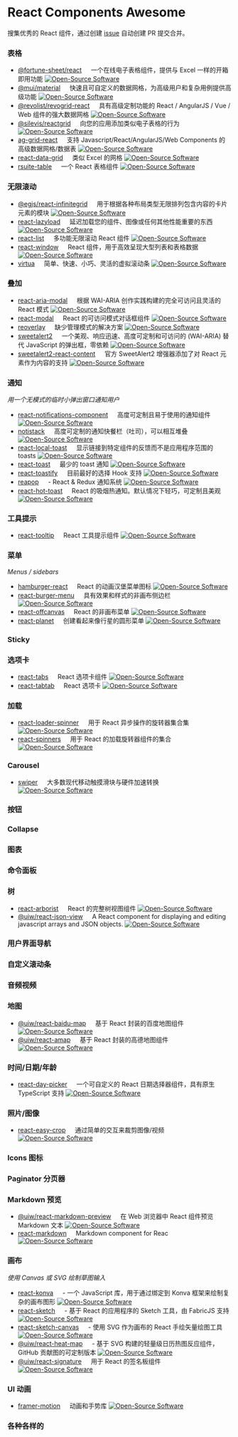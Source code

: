React Components Awesome
===

搜集优秀的 React 组件，通过创建 [issue](https://github.com/jaywcjlove/react-components-awesome/issues/new/choose) 自动创建 PR 提交合并。

### 表格

<!--表格 START-->
- [@fortune-sheet/react](https://npmjs.com/package/@fortune-sheet/react) <img align="bottom" height="13" src="https://img.shields.io/github/stars/ruilisi/fortune-sheet.svg?label=" /> 一个在线电子表格组件，提供与 Excel 一样的开箱即用功能 [![Open-Source Software][OSS Icon]](https://github.com/ruilisi/fortune-sheet)
- [@mui/material](https://npmjs.com/package/@mui/material) <img align="bottom" height="13" src="https://img.shields.io/github/stars/mui/mui-x.svg?label=" /> 快速且可自定义的数据网格，为高级用户和复杂用例提供高级功能 [![Open-Source Software][OSS Icon]](https://github.com/mui/mui-x)
- [@revolist/revogrid-react](https://npmjs.com/package/@revolist/revogrid-react) <img align="bottom" height="13" src="https://img.shields.io/github/stars/revolist/revogrid.svg?label=" /> 具有高级定制功能的 React / AngularJS / Vue / Web 组件的强大数据网格 [![Open-Source Software][OSS Icon]](https://github.com/revolist/revogrid)
- [@silevis/reactgrid](https://npmjs.com/package/@silevis/reactgrid) <img align="bottom" height="13" src="https://img.shields.io/github/stars/silevis/reactgrid.svg?label=" /> 向您的应用添加类似电子表格的行为 [![Open-Source Software][OSS Icon]](https://github.com/silevis/reactgrid)
- [ag-grid-react](https://npmjs.com/package/ag-grid-react) <img align="bottom" height="13" src="https://img.shields.io/github/stars/ag-grid/ag-grid.svg?label=" /> 支持 Javascript/React/AngularJS/Web Components 的高级数据网格/数据表 [![Open-Source Software][OSS Icon]](https://github.com/ag-grid/ag-grid)
- [react-data-grid](https://npmjs.com/package/react-data-grid) <img align="bottom" height="13" src="https://img.shields.io/github/stars/adazzle/react-data-grid.svg?label=" /> 类似 Excel 的网格 [![Open-Source Software][OSS Icon]](https://github.com/adazzle/react-data-grid)
- [rsuite-table](https://npmjs.com/package/rsuite-table) <img align="bottom" height="13" src="https://img.shields.io/github/stars/rsuite/rsuite-table.svg?label=" /> 一个 React 表格组件 [![Open-Source Software][OSS Icon]](https://github.com/rsuite/rsuite-table)
<!--表格 END-->

### 无限滚动

<!--无限滚动 START-->
- [@egjs/react-infinitegrid](https://npmjs.com/package/@egjs/react-infinitegrid) <img align="bottom" height="13" src="https://img.shields.io/github/stars/naver/egjs-infinitegrid.svg?label=" /> 用于根据各种布局类型无限排列包含内容的卡片元素的模块 [![Open-Source Software][OSS Icon]](https://github.com/naver/egjs-infinitegrid/blob/master/packages/react-infinitegrid)
- [react-lazyload](https://npmjs.com/package/react-lazyload) <img align="bottom" height="13" src="https://img.shields.io/github/stars/twobin/react-lazyload.svg?label=" /> 延迟加载您的组件、图像或任何其他性能重要的东西 [![Open-Source Software][OSS Icon]](https://github.com/twobin/react-lazyload)
- [react-list](https://npmjs.com/package/react-list) <img align="bottom" height="13" src="https://img.shields.io/github/stars/caseywebdev/react-list.svg?label=" /> 多功能无限滚动 React 组件 [![Open-Source Software][OSS Icon]](https://github.com/orgsync/react-list)
- [react-window](https://npmjs.com/package/react-window) <img align="bottom" height="13" src="https://img.shields.io/github/stars/bvaughn/react-window.svg?label=" /> React 组件，用于高效呈现大型列表和表格数据 [![Open-Source Software][OSS Icon]](https://github.com/bvaughn/react-window)
- [virtua](https://npmjs.com/package/virtua) <img align="bottom" height="13" src="https://img.shields.io/github/stars/inokawa/virtua.svg?label=" /> 简单、快速、小巧、灵活的虚拟滚动条 [![Open-Source Software][OSS Icon]](https://github.com/inokawa/virtua)
<!--无限滚动 END-->

### 叠加

<!--叠加 START-->
- [react-aria-modal](https://npmjs.com/package/react-aria-modal) <img align="bottom" height="13" src="https://img.shields.io/github/stars/davidtheclark/react-aria-modal.svg?label=" /> 根据 WAI-ARIA 创作实践构建的完全可访问且灵活的 React 模式 [![Open-Source Software][OSS Icon]](https://github.com/davidtheclark/react-aria-modal)
- [react-modal](https://npmjs.com/package/react-modal) <img align="bottom" height="13" src="https://img.shields.io/github/stars/reactjs/react-modal.svg?label=" /> React 的可访问模式对话框组件 [![Open-Source Software][OSS Icon]](https://github.com/reactjs/react-modal)
- [reoverlay](https://npmjs.com/package/reoverlay) <img align="bottom" height="13" src="https://img.shields.io/github/stars/hiradary/reoverlay.svg?label=" /> 缺少管理模式的解决方案 [![Open-Source Software][OSS Icon]](https://github.com/hiradary/reoverlay)
- [sweetalert2](https://npmjs.com/package/sweetalert2) <img align="bottom" height="13" src="https://img.shields.io/github/stars/sweetalert2/sweetalert2.svg?label=" /> 一个美观、响应迅速、高度可定制和可访问的 (WAI-ARIA) 替代 JavaScript 的弹出框，零依赖 [![Open-Source Software][OSS Icon]](https://github.com/sweetalert2/sweetalert2)
- [sweetalert2-react-content](https://npmjs.com/package/sweetalert2-react-content) <img align="bottom" height="13" src="https://img.shields.io/github/stars/sweetalert2/sweetalert2-react-content.svg?label=" /> 官方 SweetAlert2 增强器添加了对 React 元素作为内容的支持 [![Open-Source Software][OSS Icon]](https://github.com/sweetalert2/sweetalert2-react-content)
<!--叠加 END-->

### 通知

_用一个无模式的临时小弹出窗口通知用户_

<!--通知 START-->
- [react-notifications-component](https://npmjs.com/package/react-notifications-component) <img align="bottom" height="13" src="https://img.shields.io/github/stars/teodosii/react-notifications-component.svg?label=" /> 高度可定制且易于使用的通知组件 [![Open-Source Software][OSS Icon]](https://github.com/teodosii/react-notifications-component)
- [notistack](https://npmjs.com/package/notistack) <img align="bottom" height="13" src="https://img.shields.io/github/stars/iamhosseindhv/notistack.svg?label=" /> 高度可定制的通知快餐栏（吐司），可以相互堆叠 [![Open-Source Software][OSS Icon]](https://github.com/iamhosseindhv/notistack)
- [react-local-toast](https://npmjs.com/package/react-local-toast) <img align="bottom" height="13" src="https://img.shields.io/github/stars/OlegWock/react-local-toast.svg?label=" /> 显示链接到特定组件的反馈而不是应用程序范围的 toasts [![Open-Source Software][OSS Icon]](https://github.com/OlegWock/react-local-toast)
- [react-toast](https://npmjs.com/package/react-toast) <img align="bottom" height="13" src="https://img.shields.io/github/stars/moharnadreza/react-toast.svg?label=" /> 最少的 toast 通知 [![Open-Source Software][OSS Icon]](https://github.com/moharnadreza/react-toast)
- [react-toastify](https://npmjs.com/package/react-toastify) <img align="bottom" height="13" src="https://img.shields.io/github/stars/fkhadra/react-toastify.svg?label=" /> 目前最好的选择 Hook 支持 [![Open-Source Software][OSS Icon]](https://github.com/fkhadra/react-toastify)
- [reapop](https://npmjs.com/package/reapop) <img align="bottom" height="13" src="https://img.shields.io/github/stars/LouisBarranqueiro/reapop.svg?label=" /> - React & Redux 通知系统 [![Open-Source Software][OSS Icon]](https://github.com/LouisBarranqueiro/reapop)
- [react-hot-toast](https://npmjs.com/package/react-hot-toast) <img align="bottom" height="13" src="https://img.shields.io/github/stars/timolins/react-hot-toast.svg?label=" /> React 的吸烟热通知。默认情况下轻巧，可定制且美观 [![Open-Source Software][OSS Icon]](https://github.com/timolins/react-hot-toast)
<!--通知 END-->

### 工具提示

<!--工具提示 START-->
- [react-tooltip](https://npmjs.com/package/react-tooltip) <img align="bottom" height="13" src="https://img.shields.io/github/stars/wwayne/react-tooltip.svg?label=" /> React 工具提示组件 [![Open-Source Software][OSS Icon]](https://github.com/wwayne/react-tooltip)
<!--工具提示 END-->

### 菜单

_Menus / sidebars_

<!--菜单 START-->
- [hamburger-react](https://npmjs.com/package/hamburger-react) <img align="bottom" height="13" src="https://img.shields.io/github/stars/luukdv/hamburger-react.svg?label=" /> React 的动画汉堡菜单图标 [![Open-Source Software][OSS Icon]](https://github.com/luukdv/hamburger-react)
- [react-burger-menu](https://npmjs.com/package/react-burger-menu) <img align="bottom" height="13" src="https://img.shields.io/github/stars/negomi/react-burger-menu.svg?label=" /> 具有效果和样式的非画布侧边栏 [![Open-Source Software][OSS Icon]](https://github.com/negomi/react-burger-menu)
- [react-offcanvas](https://npmjs.com/package/react-offcanvas) <img align="bottom" height="13" src="https://img.shields.io/github/stars/vutran/react-offcanvas.svg?label=" /> React 的非画布菜单 [![Open-Source Software][OSS Icon]](https://github.com/vutran/react-offcanvas)
- [react-planet](https://npmjs.com/package/react-planet) <img align="bottom" height="13" src="https://img.shields.io/github/stars/innFactory/react-planet.svg?label=" /> 创建看起来像行星的圆形菜单 [![Open-Source Software][OSS Icon]](https://github.com/innFactory/react-planet)
<!--菜单 END-->

### Sticky

<!--Sticky START-->
<!--Sticky END-->

### 选项卡

<!--选项卡 START-->
- [react-tabs](https://npmjs.com/package/react-tabs) <img align="bottom" height="13" src="https://img.shields.io/github/stars/reactjs/react-tabs.svg?label=" /> React 选项卡组件 [![Open-Source Software][OSS Icon]](https://github.com/reactjs/react-tabs)
- [react-tabtab](https://npmjs.com/package/react-tabtab) <img align="bottom" height="13" src="https://img.shields.io/github/stars/ctxhou/react-tabtab.svg?label=" /> React 选项卡 [![Open-Source Software][OSS Icon]](https://github.com/ctxhou/react-tabtab)
<!--选项卡 END-->

### 加载

<!--加载 START-->
- [react-loader-spinner](https://npmjs.com/package/react-loader-spinner) <img align="bottom" height="13" src="https://img.shields.io/github/stars/mhnpd/react-loader-spinner.svg?label=" /> 用于 React 异步操作的旋转器集合集 [![Open-Source Software][OSS Icon]](https://github.com/mhnpd/react-loader-spinner)
- [react-spinners](https://npmjs.com/package/react-spinners) <img align="bottom" height="13" src="https://img.shields.io/github/stars/davidhu2000/react-spinners.svg?label=" /> 用于 React 的加载旋转器组件的集合 [![Open-Source Software][OSS Icon]](https://github.com/davidhu2000/react-spinners)
<!--加载 END-->

### Carousel

<!--Carousel START-->
- [swiper](https://npmjs.com/package/swiper) <img align="bottom" height="13" src="https://img.shields.io/github/stars/nolimits4web/Swiper.svg?label=" /> 大多数现代移动触摸滑块与硬件加速转换 [![Open-Source Software][OSS Icon]](https://github.com/nolimits4web/Swiper)
<!--Carousel END-->

### 按钮

<!--按钮 START-->
<!--按钮 END-->

### Collapse

<!--Collapse START-->
<!--Collapse END-->

### 图表

<!--图表 START-->
<!--图表 END-->

### 命令面板

<!--命令面板 START-->
<!--命令面板 END-->

### 树

<!--树 START-->
- [react-arborist](https://npmjs.com/package/react-arborist) <img align="bottom" height="13" src="https://img.shields.io/github/stars/brimdata/react-arborist.svg?label=" /> React 的完整树视图组件 [![Open-Source Software][OSS Icon]](https://github.com/brimdata/react-arborist)
- [@uiw/react-json-view](https://npmjs.com/package/@uiw/react-json-view) <img align="bottom" height="13" src="https://img.shields.io/github/stars/uiwjs/react-json-view.svg?label=" /> A React component for displaying and editing javascript arrays and JSON objects. [![Open-Source Software][OSS Icon]](https://github.com/uiwjs/react-json-view)
<!--树 END-->

### 用户界面导航

<!--用户界面导航 START-->
<!--用户界面导航 END-->

### 自定义滚动条

<!--自定义滚动条 START-->
<!--自定义滚动条 END-->

### 音频视频

<!--音频视频 START-->
<!--音频视频 END-->

### 地图

<!--地图 START-->
- [@uiw/react-baidu-map](https://npmjs.com/package/@uiw/react-baidu-map) <img align="bottom" height="13" src="https://img.shields.io/github/stars/uiwjs/react-baidu-map.svg?label=" /> 基于 React 封装的百度地图组件 [![Open-Source Software][OSS Icon]](https://github.com/uiwjs/react-baidu-map)
- [@uiw/react-amap](https://npmjs.com/package/@uiw/react-amap) <img align="bottom" height="13" src="https://img.shields.io/github/stars/uiwjs/react-amap.svg?label=" /> 基于 React 封装的高德地图组件 [![Open-Source Software][OSS Icon]](https://github.com/uiwjs/react-amap)
<!--地图 END-->

### 时间/日期/年龄

<!--时间/日期/年龄 START-->
- [react-day-picker](https://npmjs.com/package/react-day-picker) <img align="bottom" height="13" src="https://img.shields.io/github/stars/gpbl/react-day-picker.svg?label=" /> 一个可自定义的 React 日期选择器组件，具有原生 TypeScript 支持 [![Open-Source Software][OSS Icon]](https://github.com/gpbl/react-day-picker)
<!--时间/日期/年龄 END-->

### 照片/图像

<!--照片/图像 START-->
- [react-easy-crop](https://npmjs.com/package/react-easy-crop) <img align="bottom" height="13" src="https://img.shields.io/github/stars/ValentinH/react-easy-crop.svg?label=" /> 通过简单的交互来裁剪图像/视频 [![Open-Source Software][OSS Icon]](https://github.com/ValentinH/react-easy-crop)
<!--照片/图像 END-->

### Icons 图标

<!--图标 START-->
<!--图标 END-->

### Paginator 分页器

<!--分页器 START-->
<!--分页器 END-->

### Markdown 预览

<!--Markdown 预览 START-->
- [@uiw/react-markdown-preview](https://npmjs.com/package/@uiw/react-markdown-preview) <img align="bottom" height="13" src="https://img.shields.io/github/stars/uiwjs/react-markdown-preview.svg?label=" /> 在 Web 浏览器中 React 组件预览 Markdown 文本 [![Open-Source Software][OSS Icon]](https://github.com/uiwjs/react-markdown-preview)
- [react-markdown](https://npmjs.com/package/react-markdown) <img align="bottom" height="13" src="https://img.shields.io/github/stars/remarkjs/react-markdown.svg?label=" /> Markdown component for Reac [![Open-Source Software][OSS Icon]](https://github.com/remarkjs/react-markdown)
<!--Markdown 预览 END-->

### 画布

_使用 Canvas 或 SVG 绘制草图输入_

<!--画布 START-->
- [react-konva](https://npmjs.com/package/react-konva) <img align="bottom" height="13" src="https://img.shields.io/github/stars/konvajs/react-konva.svg?label=" /> - 一个 JavaScript 库，用于通过绑定到 Konva 框架来绘制复杂的画布图形 [![Open-Source Software][OSS Icon]](https://github.com/konvajs/react-konva)
- [react-sketch](https://npmjs.com/package/react-sketch) <img align="bottom" height="13" src="https://img.shields.io/github/stars/tbolis/react-sketch.svg?label=" /> - 基于 React 的应用程序的 Sketch 工具，由 FabricJS 支持 [![Open-Source Software][OSS Icon]](https://github.com/tbolis/react-sketch)
- [react-sketch-canvas](https://npmjs.com/package/react-sketch-canvas) <img align="bottom" height="13" src="https://img.shields.io/github/stars/vinothpandian/react-sketch-canvas.svg?label=" /> - 使用 SVG 作为画布的 React 手绘矢量绘图工具 [![Open-Source Software][OSS Icon]](https://github.com/vinothpandian/react-sketch-canvas)
- [@uiw/react-heat-map](https://npmjs.com/package/@uiw/react-heat-map) <img align="bottom" height="13" src="https://img.shields.io/github/stars/uiwjs/react-heat-map.svg?label=" /> - 基于 SVG 构建的轻量级日历热图反应组件，GitHub 贡献图的可定制版本 [![Open-Source Software][OSS Icon]](https://github.com/uiwjs/react-heat-map)
- [@uiw/react-signature](https://npmjs.com/package/@uiw/react-signature) <img align="bottom" height="13" src="https://img.shields.io/github/stars/uiwjs/react-signature.svg?label=" /> 用于 React 的签名板组件 [![Open-Source Software][OSS Icon]](https://github.com/uiwjs/react-signature)
<!--画布 END-->

### UI 动画

<!--UI 动画 START-->
- [framer-motion](https://npmjs.com/package/framer-motion) <img align="bottom" height="13" src="https://img.shields.io/github/stars/framer/motion.svg?label=" /> 动画和手势库 [![Open-Source Software][OSS Icon]](https://github.com/framer/motion)
<!--UI 动画 END-->

### 各种各样的

<!--各种各样的 START-->
<!--各种各样的 END-->

[OSS Icon]: https://jaywcjlove.github.io/sb/ico/min-oss.svg "Open source ui componet on Github"